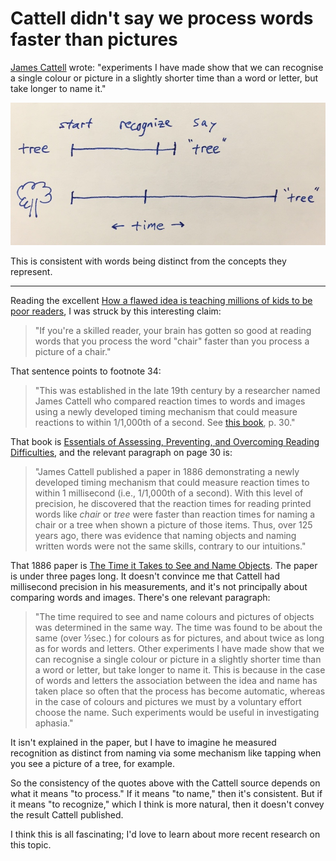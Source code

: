 # Cattell didn't say we process words faster than pictures

[James Cattell][] wrote: "experiments I have made show that we can
recognise a single colour or picture in a slightly shorter time than a
word or letter, but take longer to name it."

[James Cattell]: https://en.wikipedia.org/wiki/James_McKeen_Cattell

![diagram of reading vs. seeing an image](diagram.jpg)

This is consistent with words being distinct from the concepts they
represent.


---

Reading the excellent
[How a flawed idea is teaching millions of kids to be poor readers][],
I was struck by this interesting claim:

[How a flawed idea is teaching millions of kids to be poor readers]: https://www.northernpublicradio.org/post/how-flawed-idea-teaching-millions-kids-be-poor-readers

> "If you're a skilled reader, your brain has gotten so good at
> reading words that you process the word "chair" faster than you
> process a picture of a chair."

That sentence points to footnote 34:

> "This was established in the late 19th century by a researcher named
> James Cattell who compared reaction times to words and images using
> a newly developed timing mechanism that could measure reactions to
> within 1/1,000th of a second. See [this book][], p. 30."

[this book]: https://www.wiley.com/en-us/Essentials+of+Assessing%2C+Preventing%2C+and+Overcoming+Reading+Difficulties+-p-9781118845240

That book is
[Essentials of Assessing, Preventing, and Overcoming Reading Difficulties][],
and the relevant paragraph on page 30 is:

[Essentials of Assessing, Preventing, and Overcoming Reading Difficulties]: https://www.wiley.com/en-us/-p-9781118845240

> "James Cattell published a paper in 1886 demonstrating a newly
> developed timing mechanism that could measure reaction times to
> within 1 millisecond (i.e., 1/1,000th of a second). With this level
> of precision, he discovered that the reaction times for reading
> printed words like _chair_ or _tree_ were faster than reaction times
> for naming a chair or a tree when shown a picture of those items.
> Thus, over 125 years ago, there was evidence that naming objects and
> naming written words were not the same skills, contrary to our
> intuitions."

That 1886 paper is [The Time it Takes to See and Name Objects][]. The
paper is under three pages long. It doesn't convince me that Cattell
had millisecond precision in his measurements, and it's not
principally about comparing words and images. There's one relevant
paragraph:

[The Time it Takes to See and Name Objects]: https://academic.oup.com/mind/article-abstract/os-XI/41/63/2888375

> "The time required to see and name colours and pictures of objects
> was determined in the same way. The time was found to be about the
> same (over ½sec.) for colours as for pictures, and about twice as
> long as for words and letters. Other experiments I have made show
> that we can recognise a single colour or picture in a slightly
> shorter time than a word or letter, but take longer to name it. This
> is because in the case of words and letters the association between
> the idea and name has taken place so often that the process has
> become automatic, whereas in the case of colours and pictures we
> must by a voluntary effort choose the name. Such experiments would
> be useful in investigating aphasia."

It isn't explained in the paper, but I have to imagine he measured
recognition as distinct from naming via some mechanism like tapping
when you see a picture of a tree, for example.

So the consistency of the quotes above with the Cattell source depends
on what it means "to process." If it means "to name," then it's
consistent. But if it means "to recognize," which I think is more
natural, then it doesn't convey the result Cattell published.

I think this is all fascinating; I'd love to learn about more recent
research on this topic.
